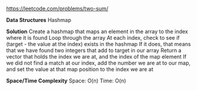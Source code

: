 https://leetcode.com/problems/two-sum/

**Data Structures**
	Hashmap

**Solution**
	Create a hashmap that maps an element in the array to the index where it is found
	Loop through the array
	At each index, check to see if (target - the value at the index) exists in the hashmap
	If it does, that means that we have found two integers that add to target in our array
	Return a vector that holds the index we are at, and the index of the map element
	If we did not find a match at our index, add the number we are at to our map, and set the value at that map position to the index we are at

**Space/Time Complexity**
	Space: O(n)
	Time: O(n)